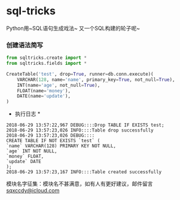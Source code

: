 # sql-tricks
Python用\~SQL语句生成戏法\~
又一个SQL构建的轮子呢~

### 创建语法简写
```python
from sqltricks.create import *
from sqltricks.fields import *

CreateTable('test', drop=True, runner=db.conn.execute)(
    VARCHAR(128, name='name', primary_key=True, not_null=True),
    INT(name='age', not_null=True),
    FLOAT(name='money'),
    DATE(name='update'),
)
```
* 执行日志 * 
```text
2018-06-29 13:57:22,967 DEBUG::::Drop TABLE IF EXISTS test;
2018-06-29 13:57:23,026 INFO::::Table drop successfully
2018-06-29 13:57:23,026 DEBUG::::
CREATE TABLE IF NOT EXISTS `test` (
`name` VARCHAR(128) PRIMARY KEY NOT NULL,
`age` INT NOT NULL,
`money` FLOAT,
`update` DATE
);
2018-06-29 13:57:23,167 INFO::::Table created successfully
```


模块名字征集：模块名不甚满意，如有人有更好建议，邮件留言
sqxccdy@icloud.com